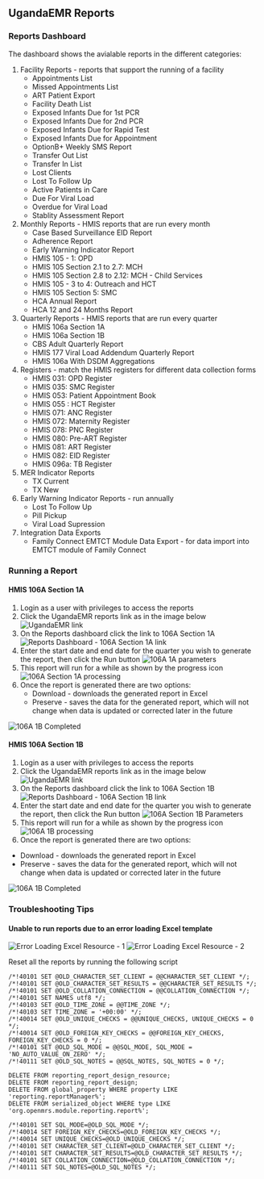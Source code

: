 ## UgandaEMR Reports
### Reports Dashboard
The dashboard shows the avialable reports in the different categories:

1. Facility Reports - reports that support the running of a facility 
   * Appointments List
   * Missed Appointments List
   * ART Patient Export
   * Facility Death List
   * Exposed Infants Due for 1st PCR
   * Exposed Infants Due for 2nd PCR
   * Exposed Infants Due for Rapid Test
   * Exposed Infants Due for Appointment
   * OptionB+ Weekly SMS Report
   * Transfer Out List
   * Transfer In List
   * Lost Clients
   * Lost To Follow Up
   * Active Patients in Care
   * Due For Viral Load
   * Overdue for Viral Load
   * Stablity Assessment Report
2. Monthly Reports - HMIS reports that are run every month 
   * Case Based Surveillance EID Report
   * Adherence Report
   * Early Warning Indicator Report
   * HMIS 105 - 1: OPD
   * HMIS 105 Section 2.1 to 2.7: MCH
   * HMIS 105 Section 2.8 to 2.12: MCH - Child Services
   * HMIS 105 - 3 to 4: Outreach and HCT
   * HMIS 105 Section 5: SMC
   * HCA Annual Report
   * HCA 12 and 24 Months Report
3. Quarterly Reports - HMIS reports that are run every quarter
   * HMIS 106a Section 1A
   * HMIS 106a Section 1B
   * CBS Adult Quarterly Report
   * HMIS 177 Viral Load Addendum Quarterly Report
   * HMIS 106a With DSDM Aggregations
4. Registers - match the HMIS registers for different data collection forms 
   * HMIS 031: OPD Register
   * HMIS 035: SMC Register
   * HMIS 053: Patient Appointment Book
   * HMIS 055 : HCT Register
   * HMIS 071: ANC Register
   * HMIS 072: Maternity Register
   * HMIS 078: PNC Register
   * HMIS 080: Pre-ART Register
   * HMIS 081: ART Register
   * HMIS 082: EID Register
   * HMIS 096a: TB Register
5. MER Indicator Reports
   * TX Current 
   * TX New 
6. Early Warning Indicator Reports - run annually 
   * Lost To Follow Up
   * Pill Pickup
   * Viral Load Supression
7. Integration Data Exports 
   * Family Connect EMTCT Module Data Export - for data import into EMTCT module of Family Connect 

### Running a Report
#### HMIS 106A Section 1A
1. Login as a user with privileges to access the reports
2. Click the UgandaEMR reports link as in the image below
![UgandaEMR link](/assets/homepage_ugandaemr_reports_link.png)
3. On the Reports dashboard click the link to 106A Section 1A
![Reports Dashboard - 106A Section 1A link](/assets/reports_dashboard_106a_1a_link.png)
4. Enter the start date and end date for the quarter you wish to generate the report, then click the Run button
![106A 1A parameters](/assets/106A_1A_parameters.png)
5. This report will run for a while as shown by the progress icon 
![106A Section 1A processing](/assets/106A_1A_currently_processing.png)
6. Once the report is generated there are two options:
    * Download - downloads the generated report in Excel
    * Preserve - saves the data for the generated report, which will not change when data is updated or corrected later in the future 

![106A 1B Completed](/assets/106A_1A_download_preserve.png)
#### HMIS 106A Section 1B
1. Login as a user with privileges to access the reports
2. Click the UgandaEMR reports link as in the image below
![UgandaEMR link](/assets/homepage_ugandaemr_reports_link.png)
3. On the Reports dashboard click the link to 106A Section 1B
![Reports Dashboard - 106A Section 1B link](/assets/reports_dashboard_106a_1b_link.png)
4. Enter the start date and end date for the quarter you wish to generate the report, then click the Run button
![106A Section 1B Parameters](/assets/106A_1B_parameters.png)
5. This report will run for a while as shown by the progress icon
![106A 1B processing](/assets/106A_1B_currently_processing.png)
6. Once the report is generated there are two options:
 * Download - downloads the generated report in Excel
 * Preserve - saves the data for the generated report, which will not change when data is updated or corrected later in the future

![106A 1B Completed](/assets/106A_1B_download_preserve.png)

### Troubleshooting Tips 
#### Unable to run reports due to an error loading Excel template 

![Error Loading Excel Resource - 1](/assets/error_loading_reporting_excel_resource.jpeg)
![Error Loading Excel Resource - 2](/assets/error_loading_reporting_excel_resource-2.jpeg)

Reset all the reports by running the following script 

```
/*!40101 SET @OLD_CHARACTER_SET_CLIENT = @@CHARACTER_SET_CLIENT */;
/*!40101 SET @OLD_CHARACTER_SET_RESULTS = @@CHARACTER_SET_RESULTS */;
/*!40101 SET @OLD_COLLATION_CONNECTION = @@COLLATION_CONNECTION */;
/*!40101 SET NAMES utf8 */;
/*!40103 SET @OLD_TIME_ZONE = @@TIME_ZONE */;
/*!40103 SET TIME_ZONE = '+00:00' */;
/*!40014 SET @OLD_UNIQUE_CHECKS = @@UNIQUE_CHECKS, UNIQUE_CHECKS = 0 */;
/*!40014 SET @OLD_FOREIGN_KEY_CHECKS = @@FOREIGN_KEY_CHECKS, FOREIGN_KEY_CHECKS = 0 */;
/*!40101 SET @OLD_SQL_MODE = @@SQL_MODE, SQL_MODE = 'NO_AUTO_VALUE_ON_ZERO' */;
/*!40111 SET @OLD_SQL_NOTES = @@SQL_NOTES, SQL_NOTES = 0 */;

DELETE FROM reporting_report_design_resource;
DELETE FROM reporting_report_design;
DELETE FROM global_property WHERE property LIKE 'reporting.reportManager%';
DELETE FROM serialized_object WHERE type LIKE 'org.openmrs.module.reporting.report%';

/*!40101 SET SQL_MODE=@OLD_SQL_MODE */;
/*!40014 SET FOREIGN_KEY_CHECKS=@OLD_FOREIGN_KEY_CHECKS */;
/*!40014 SET UNIQUE_CHECKS=@OLD_UNIQUE_CHECKS */;
/*!40101 SET CHARACTER_SET_CLIENT=@OLD_CHARACTER_SET_CLIENT */;
/*!40101 SET CHARACTER_SET_RESULTS=@OLD_CHARACTER_SET_RESULTS */;
/*!40101 SET COLLATION_CONNECTION=@OLD_COLLATION_CONNECTION */;
/*!40111 SET SQL_NOTES=@OLD_SQL_NOTES */;

```






